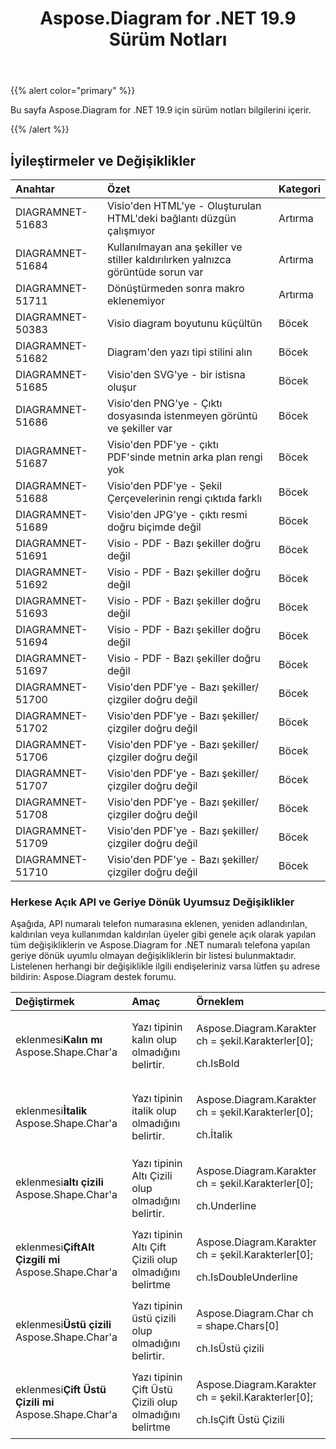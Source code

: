 ﻿---
title: Aspose.Diagram for .NET 19.9 Sürüm Notları
type: docs
weight: 40
url: /tr/net/aspose-diagram-for-net-19-9-release-notes/
---
{{% alert color="primary" %}} 

Bu sayfa Aspose.Diagram for .NET 19.9 için sürüm notları bilgilerini içerir.

{{% /alert %}} 
## **İyileştirmeler ve Değişiklikler**

|**Anahtar**|**Özet**|**Kategori**|
|:- |:- |:- |
|DIAGRAMNET-51683|Visio'den HTML'ye - Oluşturulan HTML'deki bağlantı düzgün çalışmıyor|Artırma|
|DIAGRAMNET-51684|Kullanılmayan ana şekiller ve stiller kaldırılırken yalnızca görüntüde sorun var|Artırma|
|DIAGRAMNET-51711|Dönüştürmeden sonra makro eklenemiyor|Artırma|
|DIAGRAMNET-50383|Visio diagram boyutunu küçültün|Böcek|
|DIAGRAMNET-51682|Diagram'den yazı tipi stilini alın|Böcek|
|DIAGRAMNET-51685|Visio'den SVG'ye - bir istisna oluşur|Böcek|
|DIAGRAMNET-51686|Visio'den PNG'ye - Çıktı dosyasında istenmeyen görüntü ve şekiller var|Böcek|
|DIAGRAMNET-51687|Visio'den PDF'ye - çıktı PDF'sinde metnin arka plan rengi yok|Böcek|
|DIAGRAMNET-51688|Visio'den PDF'ye - Şekil Çerçevelerinin rengi çıktıda farklı|Böcek|
|DIAGRAMNET-51689|Visio'den JPG'ye - çıktı resmi doğru biçimde değil|Böcek|
|DIAGRAMNET-51691|Visio - PDF - Bazı şekiller doğru değil|Böcek|
|DIAGRAMNET-51692|Visio - PDF - Bazı şekiller doğru değil|Böcek|
|DIAGRAMNET-51693|Visio - PDF - Bazı şekiller doğru değil|Böcek|
|DIAGRAMNET-51694|Visio - PDF - Bazı şekiller doğru değil|Böcek|
|DIAGRAMNET-51697|Visio - PDF - Bazı şekiller doğru değil|Böcek|
|DIAGRAMNET-51700|Visio'den PDF'ye - Bazı şekiller/çizgiler doğru değil|Böcek|
|DIAGRAMNET-51702|Visio'den PDF'ye - Bazı şekiller/çizgiler doğru değil|Böcek|
|DIAGRAMNET-51706|Visio'den PDF'ye - Bazı şekiller/çizgiler doğru değil|Böcek|
|DIAGRAMNET-51707|Visio'den PDF'ye - Bazı şekiller/çizgiler doğru değil|Böcek|
|DIAGRAMNET-51708|Visio'den PDF'ye - Bazı şekiller/çizgiler doğru değil|Böcek|
|DIAGRAMNET-51709|Visio'den PDF'ye - Bazı şekiller/çizgiler doğru değil|Böcek|
|DIAGRAMNET-51710|Visio'den PDF'ye - Bazı şekiller/çizgiler doğru değil|Böcek|
### **Herkese Açık API ve Geriye Dönük Uyumsuz Değişiklikler**
Aşağıda, API numaralı telefon numarasına eklenen, yeniden adlandırılan, kaldırılan veya kullanımdan kaldırılan üyeler gibi genele açık olarak yapılan tüm değişikliklerin ve Aspose.Diagram for .NET numaralı telefona yapılan geriye dönük uyumlu olmayan değişikliklerin bir listesi bulunmaktadır. Listelenen herhangi bir değişiklikle ilgili endişeleriniz varsa lütfen şu adrese bildirin: Aspose.Diagram destek forumu.

|**Değiştirmek**|**Amaç**|**Örneklem**|
|:- |:- |:- |
| eklenmesi**Kalın mı** Aspose.Shape.Char'a|Yazı tipinin kalın olup olmadığını belirtir.|<p>Aspose.Diagram.Karakter ch = şekil.Karakterler[0];</p><p>ch.IsBold</p>|
| eklenmesi**İtalik** Aspose.Shape.Char'a|Yazı tipinin italik olup olmadığını belirtir.|<p>Aspose.Diagram.Karakter ch = şekil.Karakterler[0];</p><p>ch.İtalik</p>|
| eklenmesi**altı çizili** Aspose.Shape.Char'a|Yazı tipinin Altı Çizili olup olmadığını belirtir.|<p>Aspose.Diagram.Karakter ch = şekil.Karakterler[0];</p><p>ch.Underline</p>|
| eklenmesi**ÇiftAlt Çizgili mi** Aspose.Shape.Char'a|Yazı tipinin Altı Çift Çizili olup olmadığını belirtme|<p>Aspose.Diagram.Karakter ch = şekil.Karakterler[0];</p><p>ch.IsDoubleUnderline</p>|
| eklenmesi**Üstü çizili** Aspose.Shape.Char'a|Yazı tipinin üstü çizili olup olmadığını belirtir.|<p>Aspose.Diagram.Char ch = shape.Chars[0]</p><p>ch.IsÜstü çizili</p>|
| eklenmesi**Çift Üstü Çizili mi** Aspose.Shape.Char'a|Yazı tipinin Çift Üstü Çizili olup olmadığını belirtme|<p>Aspose.Diagram.Karakter ch = şekil.Karakterler[0];</p><p>ch.IsÇift Üstü Çizili</p>|

